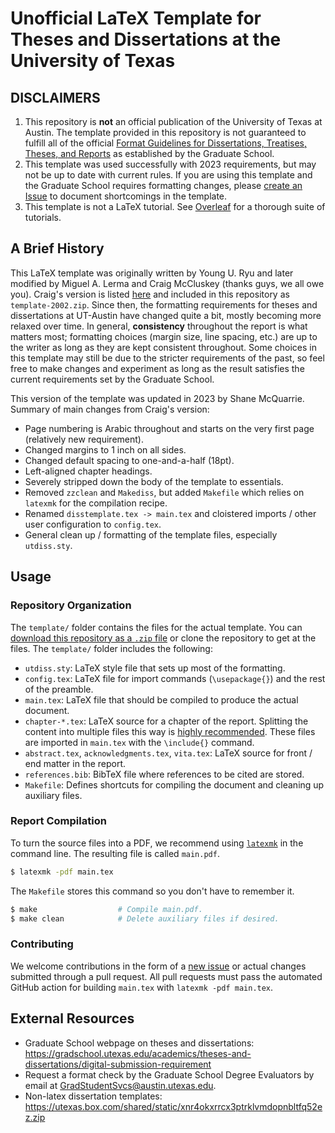 # Unofficial LaTeX Template for Theses and Dissertations at the University of Texas

## DISCLAIMERS

1. This repository is **not** an official publication of the University of Texas at Austin. The template provided in this repository is not guaranteed to fulfill all of the official [Format Guidelines for Dissertations, Treatises, Theses, and Reports](https://utexas.box.com/shared/static/ffag6al7b0eaaqcheml6dcot9u3z6zit.pdf) as established by the Graduate School.
2. This template was used successfully with 2023 requirements, but may not be up to date with current rules. If you are using this template and the Graduate School requires formatting changes, please [create an Issue](https://github.com/shanemcq18/utexas-thesis-template/issues/new) to document shortcomings in the template.
3. This template is not a LaTeX tutorial. See [Overleaf](https://www.overleaf.com/learn/latex/Tutorials) for a thorough suite of tutorials.

## A Brief History

This LaTeX template was originally written by Young U. Ryu and later modified by Miguel A. Lerma and Craig McCluskey (thanks guys, we all owe you).
Craig's version is listed [here](https://gradschool.utexas.edu/academics/theses-and-dissertations/digital-submission-requirement/latex-document-preparation) and included in this repository as `template-2002.zip`.
Since then, the formatting requirements for theses and dissertations at UT-Austin have changed quite a bit, mostly becoming more relaxed over time.
In general, **consistency** throughout the report is what matters most; formatting choices (margin size, line spacing, etc.) are up to the writer as long as they are kept consistent throughout.
Some choices in this template may still be due to the stricter requirements of the past, so feel free to make changes and experiment as long as the result satisfies the current requirements set by the Graduate School.

This version of the template was updated in 2023 by Shane McQuarrie.
Summary of main changes from Craig's version:
- Page numbering is Arabic throughout and starts on the very first page (relatively new requirement).
- Changed margins to 1 inch on all sides.
- Changed default spacing to one-and-a-half (18pt).
- Left-aligned chapter headings.
- Severely stripped down the body of the template to essentials.
- Removed `zzclean` and `Makediss`, but added `Makefile` which relies on `latexmk` for the compilation recipe.
- Renamed `disstemplate.tex -> main.tex`
and cloistered imports / other user configuration to `config.tex`.
- General clean up / formatting of the template files, especially `utdiss.sty`.

## Usage

### Repository Organization

The `template/` folder contains the files for the actual template.
You can [download this repository as a `.zip` file](https://github.com/shanemcq18/utexas-thesis-template/archive/refs/heads/main.zip) or clone the repository to get at the files.
The `template/` folder includes the following:
- `utdiss.sty`: LaTeX style file that sets up most of the formatting.
- `config.tex`: LaTeX file for import commands (`\usepackage{}`) and the rest of the preamble.
- `main.tex`: LaTeX file that should be compiled to produce the actual document.
- `chapter-*.tex`: LaTeX source for a chapter of the report. Splitting the content into multiple files this way is [highly recommended](https://www.overleaf.com/learn/latex/Management_in_a_large_project). These files are imported in `main.tex` with the `\include{}` command.
- `abstract.tex`, `acknowledgments.tex`, `vita.tex`: LaTeX source for front / end matter in the report.
- `references.bib`: BibTeX file where references to be cited are stored.
- `Makefile`: Defines shortcuts for compiling the document and cleaning up auxiliary files.

### Report Compilation

To turn the source files into a PDF, we recommend using [`latexmk`](https://mg.readthedocs.io/latexmk.html) in the command line.
The resulting file is called `main.pdf`.

```bash
$ latexmk -pdf main.tex
```

The `Makefile` stores this command so you don't have to remember it.

```bash
$ make                  # Compile main.pdf.
$ make clean            # Delete auxiliary files if desired.
```

### Contributing

We welcome contributions in the form of a [new issue](https://github.com/shanemcq18/utexas-thesis-template/issues/new) or actual changes submitted through a pull request.
All pull requests must pass the automated GitHub action for building `main.tex` with `latexmk -pdf main.tex`.

## External Resources

- Graduate School webpage on theses and dissertations: https://gradschool.utexas.edu/academics/theses-and-dissertations/digital-submission-requirement
- Request a format check by the Graduate School Degree Evaluators by email at GradStudentSvcs@austin.utexas.edu.
- Non-latex dissertation templates: https://utexas.box.com/shared/static/xnr4okxrrcx3ptrklvmdopnbltfq52ez.zip
